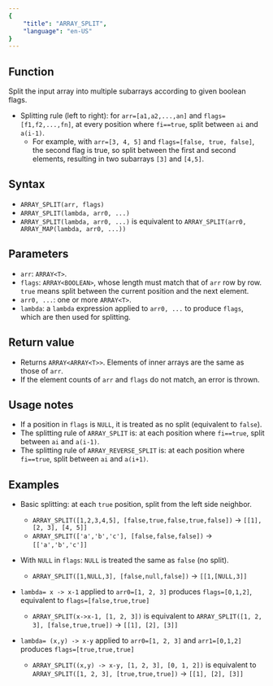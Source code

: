 ```yaml
---
{
    "title": "ARRAY_SPLIT",
    "language": "en-US"
}
---
```


## Function

Split the input array into multiple subarrays according to given boolean flags.

- Splitting rule (left to right): for `arr=[a1,a2,...,an]` and `flags=[f1,f2,...,fn]`, at every position where `fi==true`, split between `ai` and `a(i-1)`.
  - For example, with `arr=[3, 4, 5]` and `flags=[false, true, false]`, the second flag is true, so split between the first and second elements, resulting in two subarrays `[3]` and `[4,5]`.

## Syntax

- `ARRAY_SPLIT(arr, flags)`
- `ARRAY_SPLIT(lambda, arr0, ...)`
- `ARRAY_SPLIT(lambda, arr0, ...)` is equivalent to `ARRAY_SPLIT(arr0, ARRAY_MAP(lambda, arr0, ...))`

## Parameters

- `arr`: `ARRAY<T>`.
- `flags`: `ARRAY<BOOLEAN>`, whose length must match that of `arr` row by row. `true` means split between the current position and the next element.
- `arr0, ...`: one or more `ARRAY<T>`.
- `lambda`: a `lambda` expression applied to `arr0, ...` to produce `flags`, which are then used for splitting.

## Return value

- Returns `ARRAY<ARRAY<T>>`. Elements of inner arrays are the same as those of `arr`.
- If the element counts of `arr` and `flags` do not match, an error is thrown.

## Usage notes

- If a position in `flags` is `NULL`, it is treated as no split (equivalent to `false`).
- The splitting rule of `ARRAY_SPLIT` is: at each position where `fi==true`, split between `ai` and `a(i-1)`.
- The splitting rule of `ARRAY_REVERSE_SPLIT` is: at each position where `fi==true`, split between `ai` and `a(i+1)`.

## Examples

- Basic splitting: at each `true` position, split from the left side neighbor.
  - `ARRAY_SPLIT([1,2,3,4,5], [false,true,false,true,false])` -> `[[1], [2, 3], [4, 5]]`
  - `ARRAY_SPLIT(['a','b','c'], [false,false,false])` -> `[['a','b','c']]`

- With `NULL` in `flags`: `NULL` is treated the same as `false` (no split).
  - `ARRAY_SPLIT([1,NULL,3], [false,null,false])` -> `[[1,[NULL,3]]`

- `lambda= x -> x-1` applied to `arr0=[1, 2, 3]` produces `flags=[0,1,2]`, equivalent to `flags=[false,true,true]`
  - `ARRAY_SPLIT(x->x-1, [1, 2, 3])` is equivalent to `ARRAY_SPLIT([1, 2, 3], [false,true,true])` -> `[[1], [2], [3]]`

- `lambda= (x,y) -> x-y` applied to `arr0=[1, 2, 3]` and `arr1=[0,1,2]` produces `flags=[true,true,true]`
  - `ARRAY_SPLIT((x,y) -> x-y, [1, 2, 3], [0, 1, 2])` is equivalent to `ARRAY_SPLIT([1, 2, 3], [true,true,true])` -> `[[1], [2], [3]]`

